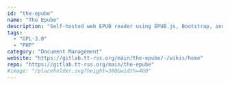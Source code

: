 ```yaml
---
id: "the-epube"
name: "The Epube"
description: "Self-hosted web EPUB reader using EPUB.js, Bootstrap, and Calibre."
tags:
  - "GPL-3.0"
  - "PHP"
category: "Document Management"
website: "https://gitlab.tt-rss.org/main/the-epube/-/wikis/home"
repo: "https://gitlab.tt-rss.org/main/the-epube"
#image: "/placeholder.svg?height=300&width=400"
---
```


